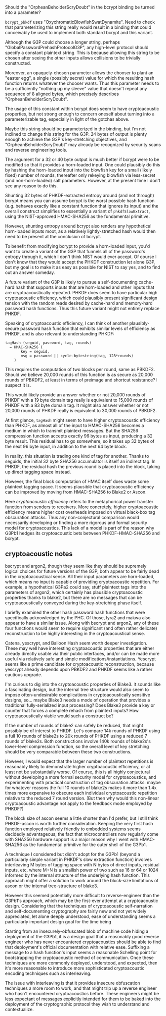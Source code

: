 Should the "OrpheanBeholderScryDoubt" in the bcrypt binding be turned into a parameter?

`bcrypt_pbkdf` uses "OxychromaticBlowfishSwatDynamite".  Need to check that parameterizing this string really would result in a binding that could conceivably be used to implement both standard bcrypt and this variant.

Although the G3P could choose a longer string, perhaps "GlobalPasswordPrehashProtocolG3P", any high-level protocol should specify a constant plaintext string. This is because allowing this string to be chosen after seeing the other inputs allows collisions to be trivially constructed.

Moreover, an opaquely-chosen parameter allows the chooser to plant an "easter egg", a single (possibly secret) value for which the resulting hash function returns whatever the chooser wants. Thus this parameter needs to be a sufficiently "nothing up my sleeve" value that doesn't repeat any sequence of 8 aligned bytes, which precisely describes "OrpheanBeholderScryDoubt".

The usage of this constant within bcrypt does seem to have cryptoacoustic properties, but not strong enough to concern oneself about turning into a parameterizable tag, especially in light of the gotchas above.

Maybe this string should be parameterized in the binding, but I'm not inclined to change this string for the G3P. 24 bytes of output is plenty enough to achieve the G3P's key-stretching objectives, and "OrpheanBeholderScryDoubt" may already be recognized by security scans and reverse engineering tools.

The argument for a 32 or 40 byte output is much better if bcrypt were to be modified so that it provides a horn-loaded input. One could plausibly do this by hashing the horn-loaded input into the blowfish key for a small (likely fixed) number of rounds, thereafter only rekeying blowfish via less-secret (and non-horn-loaded) salt parameters.  However, at the present time I don't see any reason to do this.

Shunting 32 bytes of PHKDF-extracted entropy around (and not through) bcrypt means you can assume bcrypt is the worst possible hash function (e.g. behaves exactly like a constant function that ignores its input) and the overall construct simplifies to essentially a variant of `phkdfSlowExtract`, using the NIST-approved HMAC-SHA256 as the fundamental primitive.

However, shunting entropy around bcrypt also renders any hypothetical horn-loaded inputs moot, as a relatively lightly-stretched hash would then need to be present at the conclusion of bcrypt.

To benefit from modifying bcrypt to provide a horn-loaded input, you'd want to create a variant of the G3P that funnels all of the password's entropy through it, which I don't think NIST would ever accept. Of course I don't know that they would accept the PHKDF construction let alone G3P, but my goal is to make it as easy as possible for NIST to say yes, and to find out an answer someday.

A future variant of the G3P is likely to pursue a self-documenting cache-hard hash that supports inputs that are horn-loaded and other inputs that are cryptoacoustically repeated. PHKDF does seem to have particular high cryptoacoustic efficiency, which could plausibly present significant design tension with the random reads desired by cache-hard and memory-hard password hash functions. Thus this future variant might not entirely replace PHKDF.

Speaking of cryptoacoustic efficiency, I can think of another plausibly-secure password hash function that exhibits similar levels of efficiency as PHKDF, and is also relevant to understanding PHKDF:

```
tagHash (seguid, password, tag, rounds)
  = HMAC-SHA256 (
       key = seguid,
       msg = password || cycle-bytestring(tag, 128*rounds)
    )
```

This requires the computation of two blocks per round, same as PBKDF2. Should we believe 20,000 rounds of this function is as secure as 20,000 rounds of PBKDF2, at least in terms of preimage and shortcut resistance? I suspect it is.

This would likely provide an answer whether or not 20,000 rounds of PHKDF with a 19 byte domain tag really is equivalent to 15,000 rounds of PHKDF with a 83 byte domain tag.  It might also answer whether or not 20,000 rounds of PHKDF really is equivalent to 30,000 rounds of PBKDF2.

At first glance, `tagHash` might seem to have higher cryptoacoustic efficiency than PHKDF, as almost all of the input to HMAC-SHA256 becomes a medium in which to transmit plaintext messages. But the SHA256 compression function accepts exactly 96 bytes as input, producing a 32 byte result. This residual has to go somewhere, so it takes up 32 bytes of the next 96 byte input, in addition to the next 64 byte block.

In reality, this situation is trading one kind of tag for another. Thanks to seguids, the initial 32 byte SHA256 accumulator is itself an indirect tag. In PHKDF, the residual hash the previous round is placed into the block, taking up direct tagging space instead.

However, the final block computation of HMAC itself does waste some plaintext tagging space. It seems plausible that cryptoacoustic efficiency can be improved by moving from HMAC-SHA256 to Blake2 or Ascon.

Here _cryptoacoustic efficiency_ refers to the metaphorical power transfer function from senders to receivers. More concretely, higher cryptoacoustic efficiency means higher cost overheads imposed on virtual black-box tag obscuration attacks. Thus any non-conjectural comparison would necessarily developing or finding a more rigorous and formal security model for cryptoacoustics. This lack of a model is part of the reason why G3Pb1 hedges its cryptoacoustic bets between PHKDF-HMAC-SHA256 and bcrypt.

## cryptoacoustic notes

bscrypt and argon2, though they seem like they should be supremely logical choices for future versions of the G3P, both appear to be fairly dead in the cryptoacoustical sense. All their input parameters are horn-loaded, which means no input is capable of providing cryptoacoustic repetition.  For example, a hypothetical G3Pa2 could say, stuff plaintext tags into the parameters of argon2, which certainly has plausible cryptoacoustic properties thanks to blake2, but there are no messages that can be cryptoacoustically conveyed during the key-stretching phase itself.

I briefly examined the other hash password hash functions that were specifically acknowledged by the PHC.  Of those, lyra2 and makwa also appear to have a similar issue. Along with bscrypt and argon2, any of these four functions would seem to require significant (and often rather delicate) reconstruction to be highly interesting in the cryptoacoustical sense.

Catena, yescrypt, and Balloon Hash seem worth deeper investigation. These may well have interesting cryptoacoustic properties that are either already directly usable via their public interfaces, and/or can be made more useful via relatively safe and simple modifications/instantiations. Yescrypt seems like a prime candidate for cryptoacoustic reconstruction, because yescrypt already depends upon PBKDF2 and PHKDF seems like a rather cautious upgrade.

I'm curious to dig into the cryptoacoustic properties of Blake3. It sounds like a fascinating design, but the internal tree structure would also seem to impose often-undesirable complications in cryptoacoustically sensitive designs, so... maybe Blake3 needs a mode of operation that provides a traditional fully-serialized input processing?  Does Blake3 provide a key or counter that forces a complete rehash from plaintext inputs?  How cryptoacoustically viable would such a construct be?

If the number of rounds of blake2 can safely be reduced, that might possibly be of interest to PHKDF. Let's compare 14k rounds of PHKDF using a full 10 rounds of blake2s to 20k rounds of PHKDF using a reduced 7 rounds of blake2s. Both constructions involve 140k rounds of blake2s's lower-level compression function, so the overall level of key stretching should be very comparable between these two constructions.

However, I would expect that the larger number of plaintext repetitions is reasonably likely to demonstrate higher cryptoacoustic efficiency, or at least not be substantially worse. Of course, this is all highly conjectural without developing a more formal security model for cryptoacoustics, and experimenting with practical construction of tag obscuration attacks: maybe for whatever reasons the full 10 rounds of blake2s makes it more than 1.4x times more expensive to obscure each individual cryptoacoustic repetition relative to the reduced 7 round version. (But then why would this non-linear cryptoacoustic advantage not apply to the feedback mode employed by PHKDF?)

The block size of ascon seems a little shorter than I'd prefer, but I still think PHKDF-ascon is worth further consideration. Keeping the very first hash function employed relatively friendly to embedded systems seems decidedly advantageous; the fact that microcontrollers now regularly come with SHA256 hardware support is a major reason why I went with HMAC-SHA256 as the fundamental primitive for the outer shell of the G3Pb1.

A technique I considered but didn't adopt for the G3Pb1 (beyond a particularly simple variant in PHKDF's slow extraction function) involves interleaving M bytes of tagging space with N bytes of direct inputs, residual inputs, etc, where M+N is a smallish power of two such as 16 or 64 or 1024 informed by the internal structure of the underlying hash function. This approach might offer a solution to work around the block-size limitations of ascon or the internal tree-structure of blake3.

However this seemed potentially more difficult to reverse-engineer than the G3Pb1's approach, which may be the first-ever attempt at a cryptoacoustic design. Considering that the techniques of cryptoacoustic self-narration and self-documenting cryptography are fairly new and not yet widely appreciated, let alone deeply understood, ease of understanding seems a particularly important design goal for the time being

Starting from an insecurely-obfuscated blob of machine code hiding a deployment of the G3Pb1, it is a design goal that a reasonably good reverse engineer who has never encountered cryptoacoustics should be able to find that deployment's official documentation with relative ease. Suffixing a message to a hash function's input seems a reasonable Schelling point for bootstrapping the cryptoacoustic method of communication. Once these techniques are more commonly deployed, understood, and expected, then it's more reasonable to introduce more sophisticated cryptoacoustic encoding techniques such as interleaving.

The issue with interleaving is that it provides insecure obfuscation techniques a more room to work, and that might trip up a reverse engineer who hasn't encountered cryptoacoustics before.  These engineers might be less expectant of messages explicitly intended for them to be baked into the deployment of the cryptographic protocol they wish to understand and contextualize.